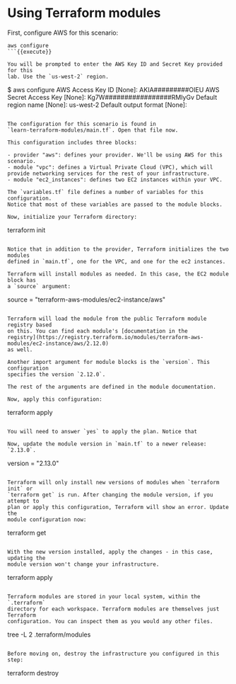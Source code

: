 # Using Terraform modules

First, configure AWS for this scenario:

```
aws configure
```{{execute}}

You will be prompted to enter the AWS Key ID and Secret Key provided for this
lab. Use the `us-west-2` region.

```
$ aws configure
AWS Access Key ID [None]:  AKIA#########OIEU
AWS Secret Access Key [None]: Kg7W#################RMIyGv
Default region name [None]: us-west-2
Default output format [None]:
```

The configuration for this scenario is found in
`learn-terraform-modules/main.tf`. Open that file now.

This configuration includes three blocks:

- provider "aws": defines your provider. We'll be using AWS for this scenario.
- module "vpc": defines a Virtual Private Cloud (VPC), which will provide networking services for the rest of your infrastructure.
- module "ec2_instances": defines two EC2 instances within your VPC.

The `variables.tf` file defines a number of variables for this configuration.
Notice that most of these variables are passed to the module blocks.

Now, initialize your Terraform directory:

```
terraform init
```{{execute}}

Notice that in addition to the provider, Terraform initializes the two modules
defined in `main.tf`, one for the VPC, and one for the ec2 instances.

Terraform will install modules as needed. In this case, the EC2 module block has
a `source` argument:

```
  source  = "terraform-aws-modules/ec2-instance/aws"
```

Terraform will load the module from the public Terraform module registry based
on this. You can find each module's [documentation in the
registry](https://registry.terraform.io/modules/terraform-aws-modules/ec2-instance/aws/2.12.0)
as well.

Another import argument for module blocks is the `version`. This configuration
specifies the version `2.12.0`.

The rest of the arguments are defined in the module documentation.

Now, apply this configuration:

```
terraform apply
```{{execute}}

You will need to answer `yes` to apply the plan. Notice that 

Now, update the module version in `main.tf` to a newer release: `2.13.0`.

```
  version = "2.13.0"
```{{copy}}

Terraform will only install new versions of modules when `terraform init` or
`terraform get` is run. After changing the module version, if you attempt to
plan or apply this configuration, Terraform will show an error. Update the
module configuration now:

```
terraform get
```{{execute}}

With the new version installed, apply the changes - in this case, updating the
module version won't change your infrastructure.

```
terraform apply
```{{execute}}

Terraform modules are stored in your local system, within the `.terraform`
directory for each workspace. Terraform modules are themselves just Terraform
configuration. You can inspect them as you would any other files.

```
tree -L 2 .terraform/modules
```{{execute}}

Before moving on, destroy the infrastructure you configured in this step:

```
terraform destroy
```{{execute}}

